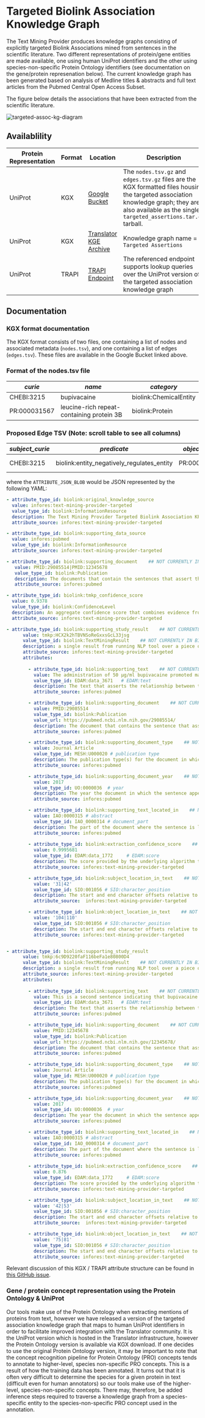 # Targeted Biolink Association Knowledge Graph

The Text Mining Provider produces knowledge graphs consisting of explicitly targeted Biolink Associations mined from sentences in the scientific literature. Two different representations of protein/gene entities are made available, one using human UniProt identifiers and the other using species-non-specific Protein Ontology identifiers (see documentation on the gene/protein represenation below). The current knowledge graph has been generated based on analysis of Medline titles & abstracts and full text articles from the Pubmed Central Open Access Subset.

The figure below details the associations that have been extracted from the scientific literature. 

![targeted-assoc-kg-diagram](https://user-images.githubusercontent.com/7217210/201738410-a80b1fdd-311a-4ae3-8690-b204268e19f5.png)




## Availablility

Protein Representation | Format | Location | Description
---------------------- | ------ | -------- | -----------
UniProt | KGX | [Google Bucket](https://console.cloud.google.com/storage/browser/translator-text-workflow-dev-public/kgx/UniProt) | The `nodes.tsv.gz` and `edges.tsv.gz` files are the KGX formatted files housing the targeted association knowledge graph; they are also available as the single `targeted_assertions.tar.gz` tarball. 
UniProt | KGX | [Translator KGE Archive](https://archive.translator.ncats.io/) | Knowledge graph name = `Targeted Assertions`
UniProt | TRAPI | [TRAPI Endpoint](https://smart-api.info/ui/978fe380a147a8641caf72320862697b) | The referenced endpoint supports lookup queries over the UniProt version of the targeted association knowledge graph

## Documentation

### KGX format documentation
The KGX format consists of two files, one containing a list of nodes and associated metadata (`nodes.tsv`), and one containing a list of edges (`edges.tsv`). These files are available in the Google Bucket linked above.

### Format of the nodes.tsv file

| *curie* | *name* | *category* |
| -- | ---- | -------- | 
| CHEBI:3215  | bupivacaine  | biolink:ChemicalEntity |
| PR:000031567  | leucine-rich repeat-containing protein 3B | biolink:Protein |


### Proposed Edge TSV (Note: scroll table to see all columns)
| *subject_curie* | *predicate* | *object_curie* | *id* | *association_type* | *confidence_score* | *supporting_study_result_identifiers* | *supporting_publication_identifiers* | *_attributes* |
| -- | -- | -- | -- | -- | -- | -- | -- | -- |
| CHEBI:3215 | biolink:entity_negatively_regulates_entity | PR:000031567 | hcR2-6QIJratLDFyFxwcSO6UW1M | biolink:ChemicalToGeneAssociation | 0.9378 | tmkp:HCX2k2hTBVNSoReGxxsGcL33jsg\|tmkp:6c9D9220faF116beFa1e80800D4 | PMID:29085514\|PMID:12345678 |  `ATTRIBUTE_JSON_BLOB` |

where the `ATTRIBUTE_JSON_BLOB` would be JSON represented by the following YAML:
```yaml
- attribute_type_id: biolink:original_knowledge_source
  value: infores:text-mining-provider-targeted
  value_type_id: biolink:InformationResource
  description: The Text Mining Provider Targeted Biolink Association KP from NCATS Translator provides text-mined assertions from the biomedical literature.
  attribute_source: infores:text-mining-provider-targeted

- attribute_type_id: biolink:supporting_data_source
  value: infores:pubmed
  value_type_id: biolink:InformationResource
  attribute_source: infores:text-mining-provider-targeted

- attribute_type_id: biolink:supporting_document    ## NOT CURRENTLY IN BIOLINK
   value: PMID:29085514|PMID:12345678
   value_type_id: biolink:Publication
   description: The documents that contain the sentences that assert the Biolink association represented by the parent edge
   attribute_source: infores:pubmed

- attribute_type_id: biolink:tmkp_confidence_score
  value: 0.9378
  value_type_id: biolink:ConfidenceLevel
  description: An aggregate confidence score that combines evidence from all sentences that support the edge
  attribute_source: infores:text-mining-provider-targeted

- attribute_type_id: biolink:supporting_study_result    ## NOT CURRENTLY IN BIOLINK
      value: tmkp:HCX2k2hTBVNSoReGxxsGcL33jsg 
      value_type_id: biolink:TextMiningResult    ## NOT CURRENTLY IN BIOLINK
      description: a single result from running NLP tool over a piece of text     
      attribute_source: infores:text-mining-provider-targeted    
      attributes: 
      
        - attribute_type_id: biolink:supporting_text    ## NOT CURRENTLY IN BIOLINK
          value: The administration of 50 µg/ml bupivacaine promoted maximum breast cancer cell invasion, and suppressed LRRC3B mRNA expression in cells.
          value_type_id: EDAM:data_3671   # EDAM:text
          description: The text that asserts the relationship between the subject and object entity
          attribute_source: infores:pubmed

    	- attribute_type_id: biolink:supporting_document    ## NOT CURRENTLY IN BIOLINK
          value: PMID:29085514
          value_type_id: biolink:Publication
          value_url: https://pubmed.ncbi.nlm.nih.gov/29085514/
          description: The document that contains the sentence that asserts the Biolink association represented by the parent edge
          attribute_source: infores:pubmed

    	- attribute_type_id: biolink:supporting_document_type    ## NOT CURRENTLY IN BIOLINK
          value: Journal Article
          value_type_id: MESH:U000020 # publication type
          description: The publication type(s) for the document in which the sentence appears, as defined by PubMed; pipe-delimited
          attribute_source: infores:pubmed

    	- attribute_type_id: biolink:supporting_document_year    ## NOT CURRENTLY IN BIOLINK
          value: 2017
          value_type_id: UO:0000036  # year
          description: The year the document in which the sentence appears was published
          attribute_source: infores:pubmed

    	- attribute_type_id: biolink:supporting_text_located_in    ## NOT CURRENTLY IN BIOLINK
          value: IAO:0000315 # abstract
          value_type_id: IAO_0000314 # document_part 
          description: The part of the document where the sentence is located, e.g. title, abstract, introduction, conclusion, etc.
          attribute_source: infores:pubmed
 
    	- attribute_type_id: biolink:extraction_confidence_score    ## NOT CURRENTLY IN BIOLINK  
          value: 0.9995681
          value_type_id: EDAM:data_1772     # EDAM:score 
          description: The score provided by the underlying algorithm that asserted this sentence to represent the assertion specified by the parent edge
          attribute_source: infores:text-mining-provider-targeted

    	- attribute_type_id: biolink:subject_location_in_text    ## NOT CURRENTLY IN BIOLINK
          value: '31|42'
          value_type_id: SIO:001056 # SIO:character_position
          description: The start and end character offsets relative to the sentence for the subject of the assertion represented by the parent edge; start and end offsets are pipe-delimited, discontinuous spans are delimited using commas
          attribute_source:  infores:text-mining-provider-targeted

    	- attribute_type_id: biolink:object_location_in_text    ## NOT CURRENTLY IN BIOLINK
          value: '104|110'
          value_type_id: SIO:001056 # SIO:character_position
          description: The start and end character offsets relative to the sentence for the object of the assertion represented by the parent edge; start and end offsets are pipe-delimited, discontinuous spans are delimited using commas
          attribute_source: infores:text-mining-provider-targeted 


- attribute_type_id: biolink:supporting_study_result   
      value: tmkp:6c9D9220faF116beFa1e80800D4
      value_type_id: biolink:TextMiningResult    ## NOT CURRENTLY IN BIOLINK
      description: a single result from running NLP tool over a piece of text     
      attribute_source: infores:text-mining-provider-targeted    
      attributes: 
      
        - attribute_type_id: biolink:supporting_text    ## NOT CURRENTLY IN BIOLINK
          value: This is a second sentence indicating that bupivacaine negatively regulates LRRC3B.
          value_type_id: EDAM:data_3671   # EDAM:text
          description: The text that asserts the relationship between the subject and object entity
          attribute_source: infores:pubmed

    	- attribute_type_id: biolink:supporting_document    ## NOT CURRENTLY IN BIOLINK
          value: PMID:12345678
          value_type_id: biolink:Publication
          value_url: https://pubmed.ncbi.nlm.nih.gov/12345678/
          description: The document that contains the sentence that asserts the Biolink association represented by the parent edge
          attribute_source: infores:pubmed

    	- attribute_type_id: biolink:supporting_document_type    ## NOT CURRENTLY IN BIOLINK
          value: Journal Article
          value_type_id: MESH:U000020 # publication type
          description: The publication type(s) for the document in which the sentence appears, as defined by PubMed; pipe-delimited
          attribute_source: infores:pubmed

    	- attribute_type_id: biolink:supporting_document_year    ## NOT CURRENTLY IN BIOLINK
          value: 2017
          value_type_id: UO:0000036  # year
          description: The year the document in which the sentence appears was published
          attribute_source: infores:pubmed

    	- attribute_type_id: biolink:supporting_text_located_in    ## NOT CURRENTLY IN BIOLINK
          value: IAO:0000315 # abstract
          value_type_id: IAO_0000314 # document_part 
          description: The part of the document where the sentence is located, e.g. title, abstract, introduction, conclusion, etc.
          attribute_source: infores:pubmed
 
    	- attribute_type_id: biolink:extraction_confidence_score    ## NOT CURRENTLY IN BIOLINK  
          value: 0.876
          value_type_id: EDAM:data_1772     # EDAM:score 
          description: The score provided by the underlying algorithm that asserted this sentence to represent the assertion specified by the parent edge
          attribute_source: infores:text-mining-provider-targeted

    	- attribute_type_id: biolink:subject_location_in_text    ## NOT CURRENTLY IN BIOLINK
          value: '42|53'
          value_type_id: SIO:001056 # SIO:character_position
          description: The start and end character offsets relative to the sentence for the subject of the assertion represented by the parent edge; start and end offsets are pipe-delimited, discontinuous spans are delimited using commas
          attribute_source:  infores:text-mining-provider-targeted

    	- attribute_type_id: biolink:object_location_in_text    ## NOT CURRENTLY IN BIOLINK
          value: '75|81'
          value_type_id: SIO:001056 # SIO:character_position
          description: The start and end character offsets relative to the sentence for the object of the assertion represented by the parent edge; start and end offsets are pipe-delimited, discontinuous spans are delimited using commas
          attribute_source: infores:text-mining-provider-targeted 


```




Relevant discussion of this KGX / TRAPI attribute structure can be found in [this GitHub issue](https://github.com/biolink/kgx/issues/174#issuecomment-898612984).


### Gene / protein concept representation using the Protein Ontology & UniProt
Our tools make use of the Protein Ontology when extracting mentions of proteins from text, however we have released a version of the targeted association knowledge graph that maps to human UniProt identifiers in order to facilitate improved integration with the Translator community. It is the UniProt version which is hosted in the Translator infrastructure, however the Protein Ontology version is available via KGX download. If one decides to use the original Protein Ontology version, it may be important to note that the concept recognition pipeline for Protein Ontology (PRO) concepts tends to annotate to higher-level, species non-specific PRO concepts. This is a result of how the training data has been annotated. It turns out that it is often very difficult to determine the species for a given protein in text (difficult even for human annotators) so our tools make use of the higher-level, species-non-specific concepts. There may, therefore, be added inference steps required to traverse a knowledge graph from a species-specific entity to the species-non-specific PRO concept used in the annotation.



